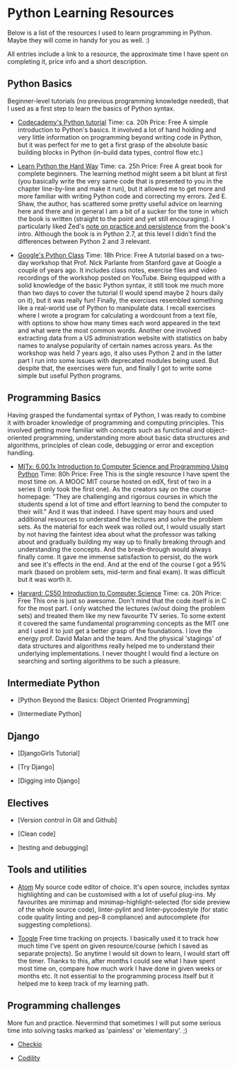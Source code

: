 # Python Learning Resources
Below is a list of the resources I used to learn programming in Python. Maybe they will come in handy for you as well. :)

All entries include a link to a resource, the approximate time I have spent on completing it, price info and a short description.

## Python Basics
Beginner-level tutorials (no previous programming knowledge needed), that I used as a first step to learn the basics of Python syntax.
  - [Codecademy's Python tutorial](https://www.codecademy.com/learn/python) Time: ca. 20h Price: Free
  A simple introduction to Python's basics. It involved a lot of hand holding and very little information on programming beyond writing code in Python, but it was perfect for me to get a first grasp of the absolute basic building blocks in Python (in-build data types, control flow etc.)

  - [Learn Python the Hard Way](https://learnpythonthehardway.org/book/) Time: ca. 25h Price: Free
  A great book for complete beginners. The learning method might seem a bit blunt at first (you basically write the very same code that is presented to you in the chapter line-by-line and make it run), but it allowed me to get more and more familiar with writing Python code and  correcting my errors. Zed E. Shaw, the author, has scattered some pretty useful advice on learning here and there and in general I am a bit of a sucker for the tone in which the book is written (straight to the point and yet still encouraging). I particularly liked Zed's [note on practice and persistence](https://learnpythonthehardway.org/book/intro.html) from the book's intro. Although the book is in Python 2.7, at this level I didn't find the differences between Python 2 and 3 relevant.

  - [Google's Python Class](https://developers.google.com/edu/python/) Time: 18h Price: Free
  A tutorial based on a two-day workshop that Prof. Nick Parlante from Stanford gave at Google a couple of years ago. It includes class notes, exercise files and video recordings of the workshop posted on YouTube. Being equipped with a solid knowledge of the basic Python syntax, it still took me much more than two days to cover the tutorial (I would spend maybe 2 hours daily on it), but it was really fun! Finally, the exercises resembled something like a real-world use of Python to manipulate data. I recall exercises where I wrote a program for calculating a wordcount from a text file, with options to show how many times each word appeared in the text and what were the most common words. Another one involved extracting data from a US administration website with statistics on baby names to analyse popularity of certain names across years. As the workshop was held 7 years ago, it also uses Python 2 and in the latter part I run into some issues with deprecated modules being used. But despite that, the exercises were fun, and finally I got to write some simple but useful Python programs.

## Programming Basics
Having grasped the fundamental syntax of Python, I was ready to combine it with broader knowledge of programming and computing principles. This involved getting more familiar with concepts such as functional and object-oriented programming, understanding more about basic data structures and algorithms, principles of clean code, debugging or error and exception handling.
  - [MITx: 6.00.1x Introduction to Computer Science and Programming Using Python](https://www.edx.org/course/introduction-computer-science-mitx-6-00-1x-10) Time: 80h Price: Free
  This is the single resource I have spent the most time on. A MOOC MIT course hosted on edX, first of two in a series (I only took the first one). As the creators say on the course homepage: "They are challenging and rigorous courses in which the students spend a lot of time and effort learning to bend the computer to their will." And it was that indeed. I have spent may hours and used additional resources to understand the lectures and solve the problem sets. As the material for each week was rolled out, I would usually start by not having the faintest idea about what the professor was talking about and gradually building my way up to finally breaking through and understanding the concepts. And the break-through would always finally come. It gave me immense satisfaction to persist, do the work and see it's effects in the end. And at the end of the course I got a 95% mark (based on problem sets, mid-term and final exam). It was difficult but it was worth it.

  - [Harvard: CS50 Introduction to Computer Science](https://www.edx.org/course/introduction-computer-science-harvardx-cs50x) Time: ca. 20h Price: Free
  This one is just so awesome. Don't mind that the code itself is in C for the most part. I only watched the lectures (w/out doing the problem sets) and treated them like my new favourite TV series. To some extent it covered the same fundamental programming concepts as the MIT one and I used it to just get a better grasp of the foundations. I love the energy prof. David Malan and the team. And the physical 'stagings' of data structures and algorithms really helped me to understand their underlying implementations. I never thought I would find a lecture on searching and sorting algorithms to be such a pleasure.

## Intermediate Python
  - [Python Beyond the Basics: Object Oriented Programming]
  
  - [Intermediate Python]

## Django
  - [DjangoGirls Tutorial]

  - [Try Django]

  - [Digging into Django]

## Electives
  - [Version control in Git and Github]

  - [Clean code]

  - [testing and debugging]

## Tools and utilities
  - [Atom](https://atom.io/) My source code editor of choice. It's open source, includes syntax highlighting and can be customised with a lot of useful plug-ins. My favourites are minimap and minimap-highlight-selected (for side preview of the whole source code), linter-pylint and linter-pycodestyle (for static code quality linting and pep-8 compliance) and autocomplete (for suggesting completions).

  - [Toogle](https://www.toggl.com) Free time tracking on projects. I basically used it to track how much time I've spent on given resource/course (which I saved as separate projects). So anytime I would sit down to learn, I would start off the timer. Thanks to this, after months I could see what I have spent most time on, compare how much work I have done in given weeks or months etc. It not essential to the programming process itself but it helped me to keep track of my learning path.

## Programming challenges
More fun and practice. Nevermind that sometimes I will put some serious time into solving tasks marked as 'painless' or 'elementary'. ;)
  - [Checkio](https://checkio.org/)

  - [Codility](https://codility.com/)
